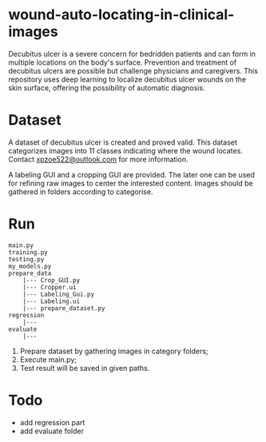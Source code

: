 # wound-auto-locating-in-clinical-images
Decubitus ulcer is a severe concern for bedridden patients and can form in multiple locations on the body's surface. Prevention and treatment of decubitus ulcers are possible but challenge physicians and caregivers. This repository uses deep learning to localize decubitus ulcer wounds on the skin surface, offering the possibility of automatic diagnosis. 

# Dataset
A dataset of decubitus ulcer is created and proved valid. This dataset categorizes images into 11 classes indicating where the wound locates. Contact xpzoe522@outlook.com for more information.

A labeling GUI and a cropping GUI are provided. The later one can be used for refining raw images to center the interested content. Images should be gathered in folders according to categorise.

# Run
```
main.py
training.py
testing.py
my_models.py
prepare_data
    |--- Crop_GUI.py
    |--- Cropper.ui
    |--- Labeling_Gui.py
    |--- Labeling.ui
    |--- prepare_dataset.py
regression
    |---
evaluate
    |---
```
1. Prepare dataset by gathering images in category folders;
2. Execute main.py;
3. Test result will be saved in given paths.

# Todo
* add regression part
* add evaluate folder
